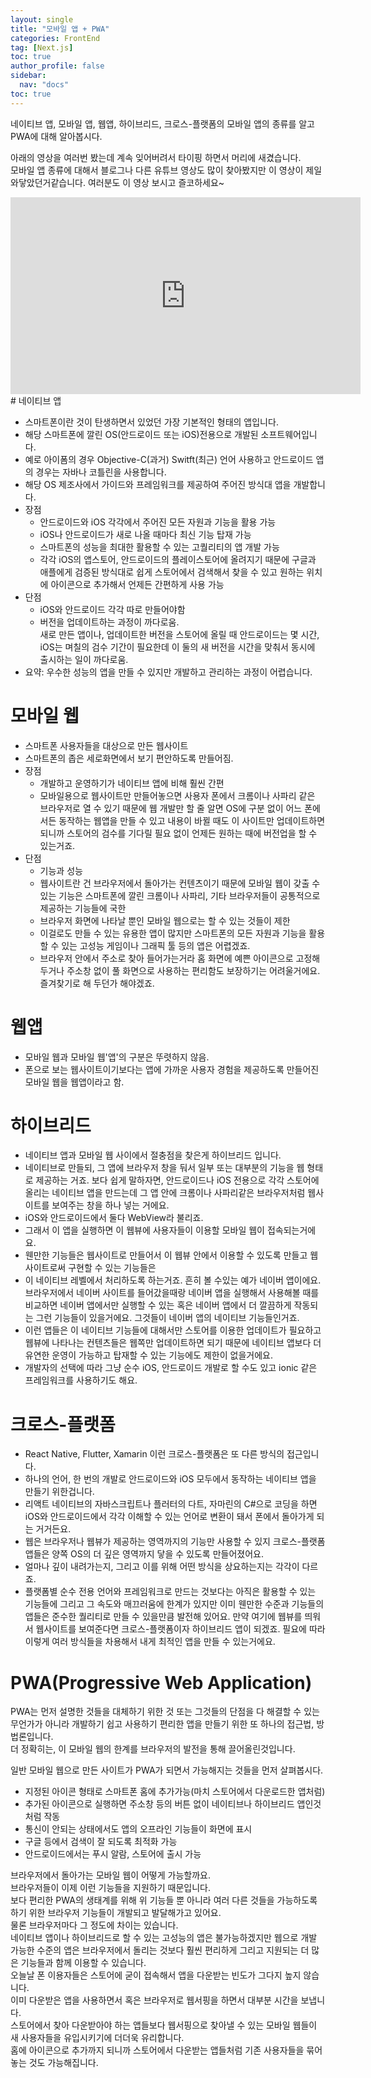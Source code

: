 ```yaml
---
layout: single
title: "모바일 앱 + PWA"
categories: FrontEnd
tag: [Next.js]
toc: true
author_profile: false
sidebar:
  nav: "docs"
toc: true
---
```


네이티브 앱, 모바일 앱, 웹앱, 하이브리드, 크로스-플랫폼의 모바일 앱의 종류를 알고 PWA에 대해 알아봅시다.

아래의 영상을 여러번 봤는데 계속 잊어버려서 타이핑 하면서 머리에 새겼습니다.<br>
모바일 앱 종류에 대해서 블로그나 다른 유튜브 영상도 많이 찾아봤지만 이 영상이 제일 와닿았던거같습니다. 여러분도 이 영상 보시고 즐코하세요~

<iframe width="560" height="315" src="https://www.youtube.com/embed/NMdnzvPsGu8?si=TDh7ImvZr_vStptI" title="YouTube video player" frameborder="0" allow="accelerometer; autoplay; clipboard-write; encrypted-media; gyroscope; picture-in-picture; web-share" allowfullscreen></iframe>
<br>
# 네이티브 앱

- 스마트폰이란 것이 탄생하면서 있었던 가장 기본적인 형태의 앱입니다.
- 해당 스마트폰에 깔린 OS(안드로이드 또는 iOS)전용으로 개발된 소프트웨어입니다.
- 예로 아이폼의 경우 Objective-C(과거) Switft(최근) 언어 사용하고 안드로이드 앱의 경우는 자바나 코틀린을 사용합니다.
- 해당 OS 제조사에서 가이드와 프레임워크를 제공하여 주어진 방식대 앱을 개발합니다.
- 장점
  - 안드로이드와 iOS 각각에서 주어진 모든 자원과 기능을 활용 가능
  - iOS나 안드로이드가 새로 나올 때마다 최신 기능 탑재 가능
  - 스마트폰의 성능을 최대한 활용할 수 있는 고퀄리티의 앱 개발 가능
  - 각각 iOS의 앱스토어, 안드로이드의 플레이스토어에 올려지기 때문에 구글과 애플에게 검증된 방식대로 쉽게 스토어에서 검색해서 찾을 수 있고 원하는 위치에 아이콘으로 추가해서 언제든 간편하게 사용 가능
- 단점
  - iOS와 안드로이드 각각 따로 만들어야함
  - 버전을 업데이트하는 과정이 까다로움.<br>
    새로 만든 앱이나, 업데이트한 버전을 스토어에 올릴 때 안드로이드는 몇 시간, iOS는 며칠의 검수 기간이 필요한데 이 둘의 새 버전을 시간을 맞춰서 동시에 출시하는 일이 까다로움.
- 요약: 우수한 성능의 앱을 만들 수 있지만 개발하고 관리하는 과정이 어렵습니다.

# 모바일 웹

- 스마트폰 사용자들을 대상으로 만든 웹사이트
- 스마트폰의 좁은 세로화면에서 보기 편안하도록 만들어짐.
- 장점
  - 개발하고 운영하기가 네이티브 앱에 비해 훨씬 간편
  - 모바일용으로 웹사이트만 만들어놓으면 사용자 폰에서 크롬이나 사파리 같은 브라우저로 열 수 있기 때문에 웹 개발만 할 줄 알면 OS에 구분 없이 어느 폰에서든 동작하는 웹앱을 만들 수 있고 내용이 바뀔 때도 이 사이트만 업데이트하면 되니까 스토어의 검수를 기다릴 필요 없이 언제든 원하는 때에 버전업을 할 수 있는거죠.
- 단점
  - 기능과 성능
  - 웹사이트란 건 브라우저에서 돌아가는 컨텐츠이기 때문에 모바일 웹이 갖출 수 있는 기능은 스마트폰에 깔린 크롬이나 사파리, 기타 브라우저들이 공통적으로 제공하는 기능들에 국한
  - 브라우저 화면에 나타날 뿐인 모바일 웹으로는 할 수 있는 것들이 제한
  - 이걸로도 만들 수 있는 유용한 앱이 많지만 스마트폰의 모든 자원과 기능을 활용할 수 있는 고성능 게임이나 그래픽 툴 등의 앱은 어렵겠죠.
  - 브라우저 안에서 주소로 찾아 들어가는거라 홈 화면에 예쁜 아이콘으로 고정해두거나 주소창 없이 풀 화면으로 사용하는 편리함도 보장하기는 어려울거에요. 즐겨찾기로 해 두던가 해야겠죠.

# 웹앱

- 모바일 웹과 모바일 웹'앱'의 구분은 뚜렷하지 않음.
- 폰으로 보는 웹사이트이기보다는 앱에 가까운 사용자 경험을 제공하도록 만들어진 모바일 웹을 웹앱이라고 함.

# 하이브리드

- 네이티브 앱과 모바일 웹 사이에서 절충점을 찾은게 하이브리드 입니다.
- 네이티브로 만들되, 그 앱에 브라우저 창을 둬서 일부 또는 대부분의 기능을 웹 형태로 제공하는 거죠. 보다 쉽게 말하자면, 안드로이드나 iOS 전용으로 각각 스토어에 올리는 네이티브 앱을 만드는데 그 앱 안에 크롬이나 사파리같은 브라우저처럼 웹사이트를 보여주는 창을 하나 넣는 거에요.
- iOS와 안드로이드에서 둘다 WebView라 불리죠.
- 그래서 이 앱을 실행하면 이 웹뷰에 사용자들이 이용할 모바일 웹이 접속되는거에요.
- 웬만한 기능들은 웹사이트로 만들어서 이 웹뷰 안에서 이용할 수 있도록 만들고 웹사이트로써 구현할 수 있는 기능들은
- 이 네이티브 레벨에서 처리하도록 하는거죠. 흔히 볼 수있는 예가 네이버 앱이에요.
  브라우저에서 네이버 사이트를 들어갔을때랑 네이버 앱을 실행해서 사용해볼 때를 비교하면 네이버 앱에서만 실행할 수 있는 혹은 네이버 앱에서 더 깔끔하게 작동되는 그런 기능들이 있을거에요. 그것들이 네이버 앱의 네이티브 기능들인거죠.
- 이런 앱들은 이 네이티브 기능들에 대해서만 스토어를 이용한 업데이트가 필요하고 웹뷰에 나타나는 컨텐츠들은 웹쪽만 업데이트하면 되기 때문에 네이티브 앱보다 더 유연한 운영이 가능하고 탑재할 수 있는 기능에도 제한이 없을거에요.
- 개발자의 선택에 따라 그냥 순수 iOS, 안드로이드 개발로 할 수도 있고 ionic 같은 프레임워크를 사용하기도 해요.

# 크로스-플랫폼

- React Native, Flutter, Xamarin 이런 크로스-플랫폼은 또 다른 방식의 접근입니다.
- 하나의 언어, 한 번의 개발로 안드로이드와 iOS 모두에서 동작하는 네이티브 앱을 만들기 위한겁니다.
- 리액트 네이티브의 자바스크립트나 플러터의 다트, 자마린의 C#으로 코딩을 하면 iOS와 안드로이드에서 각각 이해할 수 있는 언어로 변환이 돼서 폰에서 돌아가게 되는 거거든요.
- 웹은 브라우저나 웹뷰가 제공하는 영역까지의 기능만 사용할 수 있지 크로스-플랫폼 앱들은 양쪽 OS의 더 깊은 영역까지 닿을 수 있도록 만들어졌어요.
- 얼마나 깊이 내려가는지, 그리고 이를 위해 어떤 방식을 상요하는지는 각각이 다르죠.
- 플랫폼별 순수 전용 언어와 프레임워크로 만드는 것보다는 아직은 활용할 수 있는 기능들에 그리고 그 속도와 매끄러움에 한계가 있지만 이미 웬만한 수준과 기능들의 앱들은 준수한 퀄리티로 만들 수 있을만큼 발전해 있어요.
  만약 여기에 웹뷰를 띄워서 웹사이트를 보여준다면
  크로스-플랫폼이자 하이브리드 앱이 되겠죠. 필요에 따라 이렇게 여러 방식들을 차용해서
  내게 최적인 앱을 만들 수 있는거에요.

# PWA(Progressive Web Application)

PWA는 먼저 설명한 것들을 대체하기 위한 것 또는 그것들의 단점을 다 해결할 수 있는 무언가가 아니라
개발하기 쉽고 사용하기 편리한 앱을 만들기 위한 또 하나의 접근법, 방법론입니다.<br>
더 정확히는, 이 모바일 웹의 한계를 브라우저의 발전을 통해 끌어올린것입니다.

일반 모바일 웹으로 만든 사이트가 PWA가 되면서 가능해지는 것들을 먼저 살펴봅시다.<br>

- 지정된 아이콘 형태로 스마트폰 홈에 추가가능(마치 스토어에서 다운로드한 앱처럼)
- 추가된 아이콘으로 실행하면 주소창 등의 버튼 없이 네이티브나 하이브리드 앱인것처럼 작동
- 통신이 안되는 상태에서도 앱의 오프라인 기능들이 화면에 표시
- 구글 등에서 검색이 잘 되도록 최적화 가능
- 안드로이드에서는 푸시 알람, 스토어에 출시 가능

브라우저에서 돌아가는 모바일 웹이 어떻게 가능할까요.<br>
브라우저들이 이제 이런 기능들을 지원하기 때문입니다.<br>
보다 편리한 PWA의 생태계를 위해 위 기능들 뿐 아니라 여러 다른 것들을 가능하도록 하기 위한 브라우저 기능들이 개발되고 발달해가고 있어요.<br>
물론 브라우저마다 그 정도에 차이는 있습니다.<br>
네이티브 앱이나 하이브리드로 할 수 있는 고성능의 앱은 불가능하겠지만 웹으로 개발 가능한 수준의 앱은 브라우저에서 돌리는 것보다 훨씬 편리하게 그리고 지원되는 더 많은 기능들과 함께 이용할 수 있습니다.<br>
오늘날 폰 이용자들은 스토어에 굳이 접속해서 앱을 다운받는 빈도가 그다지 높지 않습니다.<br>
이미 다운받은 앱을 사용하면서 혹은 브라우저로 웹서핑을 하면서 대부분 시간을 보냅니다.<br>
스토어에서 찾아 다운받아야 하는 앱들보다 웹서핑으로 찾아낼 수 있는 모바일 웹들이 새 사용자들을 유입시키기에 더더욱 유리합니다.<br>
홈에 아이콘으로 추가까지 되니까 스토어에서 다운받는 앱들처럼 기존 사용자들을 묶어놓는 것도 가능해집니다.
